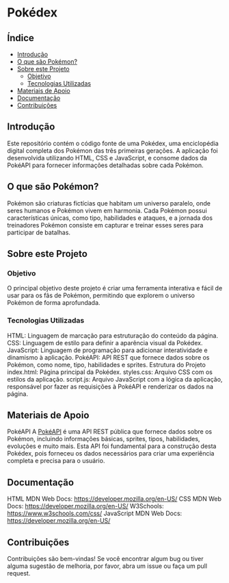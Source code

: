 # Pokédex

## Índice

* [Introdução](#-introdução)
* [O que são Pokémon?](#-o-que-são-Pokémon?)
* [Sobre este Projeto](#-sobre-este-Projeto)
    * [Objetivo](#-objetivo)
    * [Tecnologias Utilizadas](#-tecnologias-Utilizadas)
* [Materiais de Apoio](#-materiais-de-Apoio)
* [Documentação](#-documentação)
* [Contribuições](#-contribuições)


<a id="-introdução"></a>
## Introdução

Este repositório contém o código fonte de uma Pokédex, uma enciclopédia digital completa dos Pokémon das três primeiras gerações. A aplicação foi desenvolvida utilizando HTML, CSS e JavaScript, e consome dados da PokéAPI para fornecer informações detalhadas sobre cada Pokémon.


<a id="-o-que-são-Pokémon?"></a>
## O que são Pokémon?

Pokémon são criaturas fictícias que habitam um universo paralelo, onde seres humanos e Pokémon vivem em harmonia. Cada Pokémon possui características únicas, como tipo, habilidades e ataques, e a jornada dos treinadores Pokémon consiste em capturar e treinar esses seres para participar de batalhas.


<a id="-sobre-este-Projeto"></a>
## Sobre este Projeto

<a id="-objetivo"></a>
### Objetivo

O principal objetivo deste projeto é criar uma ferramenta interativa e fácil de usar para os fãs de Pokémon, permitindo que explorem o universo Pokémon de forma aprofundada.

<a id="-tecnologias-Utilizadas"></a>
### Tecnologias Utilizadas

HTML: Linguagem de marcação para estruturação do conteúdo da página.
CSS: Linguagem de estilo para definir a aparência visual da Pokédex.
JavaScript: Linguagem de programação para adicionar interatividade e dinamismo à aplicação.
PokéAPI: API REST que fornece dados sobre os Pokémon, como nome, tipo, habilidades e sprites.
Estrutura do Projeto
index.html: Página principal da Pokédex.
styles.css: Arquivo CSS com os estilos da aplicação.
script.js: Arquivo JavaScript com a lógica da aplicação, responsável por fazer as requisições à PokéAPI e renderizar os dados na página.



<a id="-materiais-de-Apoio"></a>
## Materiais de Apoio

PokéAPI
A [PokéAPI](https://pokeapi.co/) é uma API REST pública que fornece dados sobre os Pokémon, incluindo informações básicas, sprites, tipos, habilidades, evoluções e muito mais. Esta API foi fundamental para a construção desta Pokédex, pois forneceu os dados necessários para criar uma experiência completa e precisa para o usuário.



<a id="-documentação"></a>
## Documentação

HTML
MDN Web Docs: https://developer.mozilla.org/en-US/
CSS
MDN Web Docs: https://developer.mozilla.org/en-US/
W3Schools: https://www.w3schools.com/css/
JavaScript
MDN Web Docs: https://developer.mozilla.org/en-US/



<a id="-contribuições"></a>
## Contribuições

Contribuições são bem-vindas! Se você encontrar algum bug ou tiver alguma sugestão de melhoria, por favor, abra um issue ou faça um pull request.
